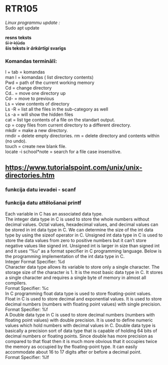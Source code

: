 # RTR105
*Linux programmu update :*  
Sudo apt update  
  

**resns teksts**  
~~šī ir kļūda~~  
**šis teksts ir _ārkārtīgi_ svarīgs**  
  
### Komandas terminālī:  
l + tab = komandas  
man l = komandas ( list directory contents)  
Pwd = path of the current working memory  
Cd = change directory  
Cd.. = move one directory up  
Cd- = move to previous  
Ls = view contents of directory  
Ls -R = list all the files in the sub-category as well  
Ls -a = will show the hidden files  
cat = list tge contents of a file on the standart output.  
cp = copy files from current directory to a different directory.  
mkdir = make a new directory.  
rmdir = delete empty directories.
rm = delete directory and contents within (no undo).  
touch = create new blank file.  
locate -i school*note = search for a file case insensitive.  
  
## https://www.tutorialspoint.com/unix/unix-directories.htm  
### funkcija datu ievadei - scanf  
### funkcija datu attēlošanai printf  
Each variable in C has an associated data type.  
The integer data type in C is used to store the whole numbers without decimal values. Octal values, hexadecimal values, and decimal values can be stored in int data type in C. We can determine the size of the int data type by using the sizeof operator in C. Unsigned int data type in C is used to store the data values from zero to positive numbers but it can’t store negative values like signed int. Unsigned int is larger in size than signed int and it uses “%u” as a format specifier in C programming language. Below is the programming implementation of the int data type in C.  
Integer Format Specifier: %d  
Character data type allows its variable to store only a single character. The storage size of the character is 1. It is the most basic data type in C. It stores a single character and requires a single byte of memory in almost all compilers.  
Format Specifier: %c  
In C programming float data type is used to store floating-point values. Float in C is used to store decimal and exponential values. It is used to store decimal numbers (numbers with floating point values) with single precision.  
Format Specifier: %f  
A Double data type in C is used to store decimal numbers (numbers with floating point values) with double precision. It is used to define numeric values which hold numbers with decimal values in C. Double data type is basically a precision sort of data type that is capable of holding 64 bits of decimal numbers or floating points. Since double has more precision as compared to that float then it is much more obvious that it occupies twice the memory as occupied by the floating-point type. It can easily accommodate about 16 to 17 digits after or before a decimal point.  
Format Specifier: %lf  
